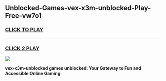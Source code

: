 
## Unblocked-Games-vex-x3m-unblocked-Play-Free-vw7o1
<h3>
<a href="https://premium76.site?title=vex-x3m-unblocked&ref=24M">CLICK TO PLAY</a></h3>
<hr>

<h3>
<a href="https://premium76.site?title=vex-x3m-unblocked&ref=24M">CLICK 2 PLAY</a>
  
</h3>

<a href="https://premium76.site?title=vex-x3m-unblocked&ref=24M"><img src="https://clearcache.store/games.png"></a>


**vex-x3m-unblocked games unblocked: Your Gateway to Fun and Accessible Online Gaming**
